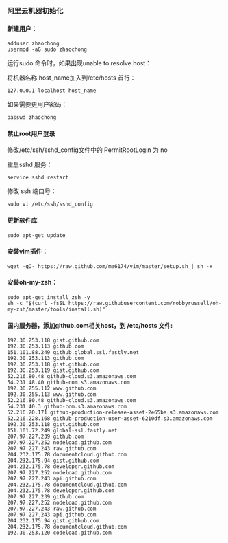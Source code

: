 
### 阿里云机器初始化

#### 新建用户：

```
adduser zhaochong
usermod -aG sudo zhaochong
```

运行sudo 命令时，如果出现unable to resolve host：

将机器名称 host_name加入到/etc/hosts 首行：
```
127.0.0.1 localhost host_name
```

如果需要更用户密码：
```
passwd zhaochong
```

#### 禁止root用户登录
修改/etc/ssh/sshd_config文件中的 PermitRootLogin 为 no

重启sshd 服务：
```
service sshd restart
```

修改 ssh 端口号：
```
sudo vi /etc/ssh/sshd_config
```

#### 更新软件库
```
sudo apt-get update
```

#### 安装vim插件：
```
wget -qO- https://raw.github.com/ma6174/vim/master/setup.sh | sh -x
```

#### 安装oh-my-zsh：
```
sudo apt-get install zsh -y
sh -c "$(curl -fsSL https://raw.githubusercontent.com/robbyrussell/oh-my-zsh/master/tools/install.sh)"
```

#### 国内服务器，添加github.com相关host，到 /etc/hosts 文件:
```
192.30.253.118 gist.github.com
192.30.253.113 github.com
151.101.88.249 github.global.ssl.fastly.net
192.30.253.113 github.com
192.30.253.118 gist.github.com
192.30.253.119 gist.github.com
52.216.80.48 github-cloud.s3.amazonaws.com
54.231.48.40 github-com.s3.amazonaws.com
192.30.255.112 www.github.com
192.30.255.113 www.github.com
52.216.80.48 github-cloud.s3.amazonaws.com
54.231.40.3 github-com.s3.amazonaws.com
52.216.20.171 github-production-release-asset-2e65be.s3.amazonaws.com
52.216.228.168 github-production-user-asset-6210df.s3.amazonaws.com
192.30.253.118 gist.github.com
151.101.72.249 global-ssl.fastly.net
207.97.227.239 github.com
207.97.227.252 nodeload.github.com
207.97.227.243 raw.github.com
204.232.175.78 documentcloud.github.com
204.232.175.94 gist.github.com
204.232.175.78 developer.github.com
207.97.227.252 nodeload.github.com
207.97.227.243 api.github.com
204.232.175.78 documentcloud.github.com
204.232.175.78 developer.github.com
207.97.227.239 github.com
207.97.227.252 nodeload.github.com
207.97.227.243 raw.github.com
207.97.227.243 api.github.com
204.232.175.94 gist.github.com
204.232.175.78 documentcloud.github.com
192.30.253.120 codeload.github.com
```
